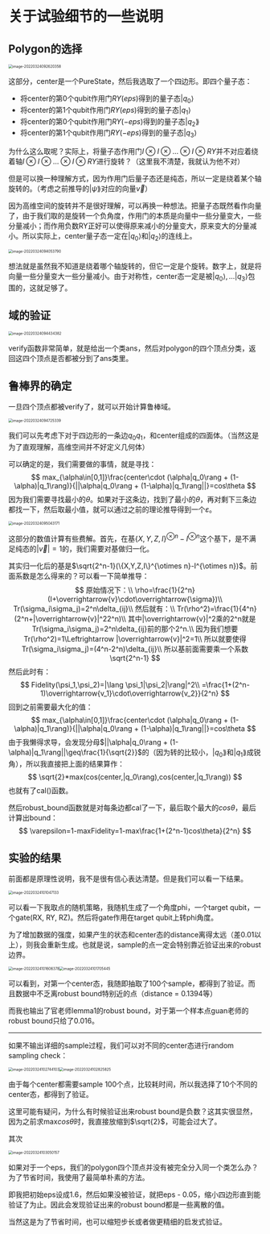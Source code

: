 # 关于试验细节的一些说明

## Polygon的选择

<img src="C:\Users\NaiDeKudasai\AppData\Roaming\Typora\typora-user-images\image-20220324092620358.png" alt="image-20220324092620358" style="zoom:50%;" />

这部分，center是一个PureState，然后我选取了一个四边形。即四个量子态：

* 将center的第0个qubit作用门$RY(eps)$得到的量子态$|q_0\rangle$
* 将center的第1个qubit作用门$RY(eps)$得到的量子态$|q_1\rangle$
* 将center的第0个qubit作用门$RY(-eps)$得到的量子态$|q_2\rang$
* 将center的第1个qubit作用门$RY(-eps)$得到的量子态$|q_3\rangle$

为什么这么取呢？实际上，将量子态作用门$I\otimes I\otimes ...\otimes I\otimes RY$并不对应着绕着轴$I\otimes I\otimes ...\otimes I\otimes RY$进行旋转？（这里我不清楚，我就认为他不对）

但是可以换一种理解方式，因为作用门后量子态还是纯态，所以一定是绕着某个轴旋转的。（考虑之前推导的$|\psi\rang$对应的向量$\overrightarrow{v}$）

因为高维空间的旋转并不是很好理解，可以再换一种想法。把量子态既然看作向量了，由于我们取的是旋转一个负角度，作用门的本质是向量中一些分量变大，一些分量减小；而作用负数RY正好可以使得原来减小的分量变大，原来变大的分量减小。所以实际上，center量子态一定在$|q_0\rangle$和$|q_2\rangle$的连线上。

<img src="C:\Users\NaiDeKudasai\AppData\Roaming\Typora\typora-user-images\image-20220324094053790.png" alt="image-20220324094053790" style="zoom:50%;" />

想法就是虽然我不知道是绕着哪个轴旋转的，但它一定是个旋转。数字上，就是将向量一些分量变大一些分量减小。由于对称性，center态一定是被$|q_0\rangle,...|q_3\rangle$包围的，这就足够了。

## 域的验证

<img src="C:\Users\NaiDeKudasai\AppData\Roaming\Typora\typora-user-images\image-20220324094434382.png" alt="image-20220324094434382" style="zoom:50%;" />

verify函数非常简单，就是给出一个类ans，然后对polygon的四个顶点分类，返回这四个顶点是否都被分到了ans类里。

## 鲁棒界的确定

一旦四个顶点都被verify了，就可以开始计算鲁棒域。

<img src="C:\Users\NaiDeKudasai\AppData\Roaming\Typora\typora-user-images\image-20220324094725339.png" alt="image-20220324094725339" style="zoom:50%;" />

我们可以先考虑下对于四边形的一条边$q_0q_1$，和center组成的四面体。（当然这是为了直观理解，高维空间并不好定义几何体）

可以确定的是，我们需要做的事情，就是寻找：
$$
max_{\alpha\in[0,1]}\frac{center\cdot (\alpha|q_0\rang + (1-\alpha)|q_1\rang)}{||\alpha|q_0\rang + (1-\alpha)|q_1\rang||}=cos\theta
$$
因为我们需要寻找最小的$\theta$。如果对于这条边，找到了最小的$\theta$，再对剩下三条边都找一下，然后取最小值，就可以通过之前的理论推导得到一个$\varepsilon$。

<img src="C:\Users\NaiDeKudasai\AppData\Roaming\Typora\typora-user-images\image-20220324095043171.png" alt="image-20220324095043171" style="zoom:50%;" />

这部分的数值计算有些费解。首先，在基$\{X,Y,Z,I\}^{\otimes n}-I^{\otimes n}$这个基下，是不满足纯态的$|\overrightarrow{v}|=1$的，我们需要对基做归一化。

其实归一化后的基是$\sqrt{2^n-1}(\{X,Y,Z,I\}^{\otimes n}-I^{\otimes n})$。前面系数是怎么得来的？可以看一下简单推导：
$$
原始情况下：\\
\rho=\frac{1}{2^n}(I+\overrightarrow{v}\cdot\overrightarrow{\sigma})\\
Tr(\sigma_i\sigma_j)=2^n\delta_{ij}\\
然后就有：\\
Tr(\rho^2)=\frac{1}{4^n}(2^n+|\overrightarrow{v}|^22^n)\\
其中|\overrightarrow{v}|^2乘的2^n就是Tr(\sigma_i\sigma_j)=2^n\delta_{ij}前的那个2^n.\\
因为我们想要Tr(\rho^2)=1\Leftrightarrow |\overrightarrow{v}|^2=1\\
所以就要使得Tr(\sigma_i\sigma_j)=(4^n-2^n)\delta_{ij}\\
所以基前面需要乘一个系数\sqrt{2^n-1}
$$
然后此时有：
$$
Fidelity(\psi_1,\psi_2)=|\lang \psi_1|\psi_2|\rang|^2\\
=\frac{1+(2^n-1)\overrightarrow{v_1}\cdot\overrightarrow{v_2}}{2^n}
$$
回到之前需要最大化的值：
$$
max_{\alpha\in[0,1]}\frac{center\cdot (\alpha|q_0\rang + (1-\alpha)|q_1\rang)}{||\alpha|q_0\rang + (1-\alpha)|q_1\rang||}=cos\theta
$$
由于我懒得求导，会发现分母$||\alpha|q_0\rang + (1-\alpha)|q_1\rang||\geq\frac{1}{\sqrt{2}}$的（因为转的比较小，$|q_0\rang$和$|q_1\rang$成锐角），所以我直接把上面的结果算作：
$$
\sqrt{2}*max(cos(center,|q_0\rang),cos(center,|q_1\rang))
$$
也就有了cal()函数。

然后robust_bound函数就是对每条边都cal了一下，最后取个最大的$cos\theta$，最后计算出bound：
$$
\varepsilon=1-maxFidelity=1-max\frac{1+(2^n-1)cos\theta}{2^n}
$$

## 实验的结果

前面都是原理性说明，我不是很有信心表达清楚。但是我们可以看一下结果。

<img src="C:\Users\NaiDeKudasai\AppData\Roaming\Typora\typora-user-images\image-20220324101047133.png" alt="image-20220324101047133" style="zoom:50%;" />

可以看一下我取点的随机策略，我随机生成了一个角度phi，一个target qubit，一个gate(RX, RY, RZ)。然后将gate作用在target qubit上转phi角度。

为了增加数据的强度，如果产生的状态和center态的distance离得太远（差0.01以上），则我会重新生成。也就是说，sample的点一定会特别靠近验证出来的robust边界。

<img src="C:\Users\NaiDeKudasai\AppData\Roaming\Typora\typora-user-images\image-20220324101606378.png" alt="image-20220324101606378" style="zoom:50%;" /><img src="C:\Users\NaiDeKudasai\AppData\Roaming\Typora\typora-user-images\image-20220324101705445.png" alt="image-20220324101705445" style="zoom:50%;" />





可以看到，对第一个center态，我随即抽取了100个sample，都得到了验证。而且数据中不乏离robust bound特别近的点（distance = 0.1394等）

而我也输出了官老师lemma1的robust bound，对于第一个样本点guan老师的robust bound只给了0.016。

----

如果不输出详细的sample过程，我们可以对不同的center态进行random sampling check：

<img src="C:\Users\NaiDeKudasai\AppData\Roaming\Typora\typora-user-images\image-20220324102744103.png" alt="image-20220324102744103" style="zoom:50%;" /><img src="C:\Users\NaiDeKudasai\AppData\Roaming\Typora\typora-user-images\image-20220324102825825.png" alt="image-20220324102825825" style="zoom:50%;" />

由于每个center都需要sample 100个点，比较耗时间，所以我选择了10个不同的center态，都得到了验证。

这里可能有疑问，为什么有时候验证出来robust bound是负数？这其实很显然，因为之前求max$cos\theta$时，我直接放缩到$\sqrt{2}$，可能会过大了。

其次

<img src="C:\Users\NaiDeKudasai\AppData\Roaming\Typora\typora-user-images\image-20220324103050157.png" alt="image-20220324103050157" style="zoom:50%;" />

如果对于一个eps，我们的polygon四个顶点并没有被完全分入同一个类怎么办？为了节省时间，我使用了最简单朴素的方法。

即我把初始eps设成1.6，然后如果没被验证，就把eps - 0.05，缩小四边形直到能验证了为止。因此会发现验证出来的robust bound都是一些离散的值。

当然这是为了节省时间，也可以缩短步长或者做更精细的启发式验证。